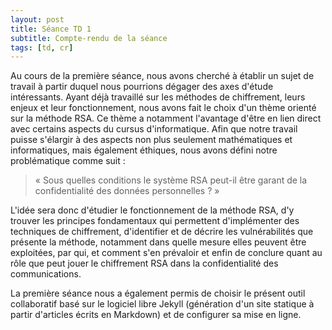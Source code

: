 ```yaml
---
layout: post
title: Séance TD 1
subtitle: Compte-rendu de la séance
tags: [td, cr]
---
```


Au cours de la première séance, nous avons cherché à établir un sujet de travail à partir duquel nous pourrions dégager des axes d'étude intéressants. Ayant déjà travaillé sur les méthodes de chiffrement, leurs enjeux et leur fonctionnement, nous avons fait le choix d'un thème orienté sur la méthode RSA. Ce thème a notamment l'avantage d'être en lien direct avec certains aspects du cursus d'informatique. Afin que notre travail puisse s'élargir à des aspects non plus seulement mathématiques et informatiques, mais également éthiques, nous avons défini notre problématique comme suit : 

> « Sous quelles conditions le système RSA peut-il être garant de la confidentialité des données personnelles ? »

L'idée sera donc d'étudier le fonctionnement de la méthode RSA, d'y trouver les principes fondamentaux qui permettent d'implémenter des techniques de chiffrement, d'identifier et de décrire les vulnérabilités que présente la méthode, notamment dans quelle mesure elles peuvent être exploitées, par qui, et comment s'en prévaloir et enfin de conclure quant au rôle que peut jouer le chiffrement RSA dans la confidentialité des communications.

La première séance nous a également permis de choisir le présent outil collaboratif basé sur le logiciel libre Jekyll (génération d'un site statique à partir d'articles écrits en Markdown) et de configurer sa mise en ligne.
